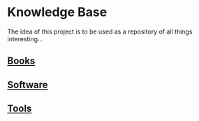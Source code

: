 # Knowledge Base

The idea of this project is to be used as a repository of all things interesting...

## [Books](topics/books/index.md)

## [Software](topics/software/index.md)

## [Tools](topics/tools/index.md)